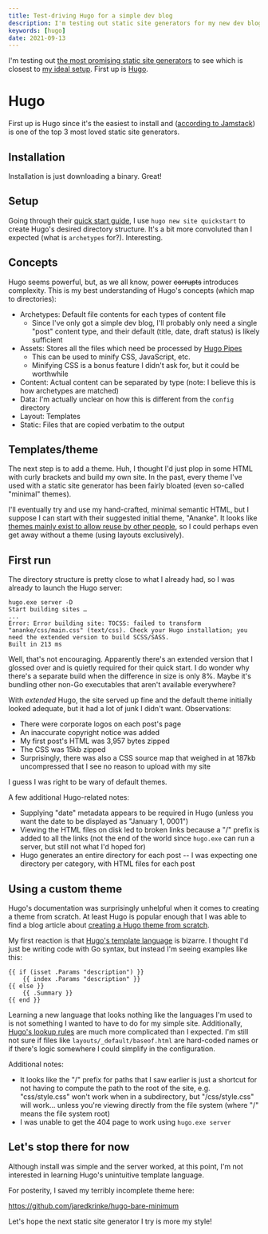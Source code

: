 ```yaml
---
title: Test-driving Hugo for a simple dev blog
description: I'm testing out static site generators for my new dev blog. Here's my first experience with Hugo.
keywords: [hugo]
date: 2021-09-13
---
```


I'm testing out [the most promising static site generators](comparison.md) to see which is closest to [my ideal setup](overview.md). First up is [Hugo](https://gohugo.io/).

# Hugo
First up is Hugo since it's the easiest to install and ([according to Jamstack](https://jamstack.org/generators/)) is one of the top 3 most loved static site generators.

## Installation
Installation is just downloading a binary. Great!

## Setup
Going through their [quick start guide](https://gohugo.io/getting-started/quick-start/), I use `hugo new site quickstart` to create Hugo's desired directory structure. It's a bit more convoluted than I expected (what is `archetypes` for?). Interesting.

## Concepts
Hugo seems powerful, but, as we all know, power ~~corrupts~~ introduces complexity. This is my best understanding of Hugo's concepts (which map to directories):

* Archetypes: Default file contents for each types of content file
  * Since I've only got a simple dev blog, I'll probably only need a single "post" content type, and their default (title, date, draft status) is likely sufficient
* Assets: Stores all the files which need be processed by [Hugo Pipes](https://gohugo.io/hugo-pipes/)
  * This can be used to minify CSS, JavaScript, etc.
  * Minifying CSS is a bonus feature I didn't ask for, but it could be worthwhile
* Content: Actual content can be separated by type (note: I believe this is how archetypes are matched)
* Data: I'm actually unclear on how this is different from the `config` directory
* Layout: Templates
* Static: Files that are copied verbatim to the output

## Templates/theme
The next step is to add a theme. Huh, I thought I'd just plop in some HTML with curly brackets and build my own site. In the past, every theme I've used with a static site generator has been fairly bloated (even so-called "minimal" themes).

I'll eventually try and use my hand-crafted, minimal semantic HTML, but I suppose I can start with their suggested initial theme, "Ananke". It looks like [themes mainly exist to allow reuse by other people](https://discourse.gohugo.io/t/whats-the-difference-between-themes-and-layouts/4851), so I could perhaps even get away without a theme (using layouts exclusively).

## First run
The directory structure is pretty close to what I already had, so I was already to launch the Hugo server:

```
hugo.exe server -D
Start building sites … 
...
Error: Error building site: TOCSS: failed to transform "ananke/css/main.css" (text/css). Check your Hugo installation; you need the extended version to build SCSS/SASS.
Built in 213 ms
```

Well, that's not encouraging. Apparently there's an extended version that I glossed over and is quietly required for their quick start. I do wonder why there's a separate build when the difference in size is only 8%. Maybe it's bundling other non-Go executables that aren't available everywhere?

With *extended* Hugo, the site served up fine and the default theme initially looked adequate, but it had a lot of junk I didn't want. Observations:

* There were corporate logos on each post's page
* An inaccurate copyright notice was added
* My first post's HTML was 3,957 bytes zipped
* The CSS was 15kb zipped
* Surprisingly, there was also a CSS source map that weighed in at 187kb uncompressed that I see no reason to upload with my site

I guess I was right to be wary of default themes.

A few additional Hugo-related notes:

* Supplying "date" metadata appears to be required in Hugo (unless you want the date to be displayed as "January 1, 0001")
* Viewing the HTML files on disk led to broken links because a "/" prefix is added to all the links (not the end of the world since `hugo.exe` can run a server, but still not what I'd hoped for)
* Hugo generates an entire directory for each post -- I was expecting one directory per category, with HTML files for each post

## Using a custom theme
Hugo's documentation was surprisingly unhelpful when it comes to creating a theme from scratch. At least Hugo is popular enough that I was able to find a blog article about [creating a Hugo theme from scratch](https://retrolog.io/blog/creating-a-hugo-theme-from-scratch/).

My first reaction is that [Hugo's template language](https://gohugo.io/templates/introduction/) is bizarre. I thought I'd just be writing code with Go syntax, but instead I'm seeing examples like this:

```
{{ if (isset .Params "description") }}
    {{ index .Params "description" }}
{{ else }}
    {{ .Summary }}
{{ end }}
```

Learning a new language that looks nothing like the languages I'm used to is not something I wanted to have to do for my simple site. Additionally, [Hugo's lookup rules](https://gohugo.io/templates/lookup-order/) are much more complicated than I expected. I'm still not sure if files like `layouts/_default/baseof.html` are hard-coded names or if there's logic somewhere I could simplify in the configuration.

Additional notes:

* It looks like the "/" prefix for paths that I saw earlier is just a shortcut for not having to compute the path to the root of the site, e.g. "css/style.css" won't work when in a subdirectory, but "/css/style.css" will work... unless you're viewing directly from the file system (where "/" means the file system root)
* I was unable to get the 404 page to work using `hugo.exe server`

## Let's stop there for now
Although install was simple and the server worked, at this point, I'm not interested in learning Hugo's unintuitive template language.

For posterity, I saved my terribly incomplete theme here:

https://github.com/jaredkrinke/hugo-bare-minimum

Let's hope the next static site generator I try is more my style!